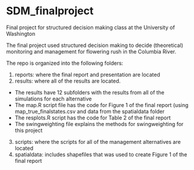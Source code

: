 # SDM_finalproject
Final project for structured decision making class at the University of Washington

The final project used structured decision making to decide (theoretical) monitoring and management for flowering rush in the Columbia River.

The repo is organized into the following folders: 
1. reports: where the final report and presentation are located
2. results: where all of the results are located. 
  - The results have 12 subfolders with the results from all of the simulations for each alternative
  - The map.R script file has the code for Figure 1 of the final report (using map_true_finalstates.csv and data from the spatialdata folder
  - The resplots.R script has the code for Table 2 of the final report
  - The swingweighting file explains the methods for swingweighting for this project 
3. scripts: where the scripts for all of the management alternatives are located
4. spatialdata: includes shapefiles that was used to create Figure 1 of the final report

